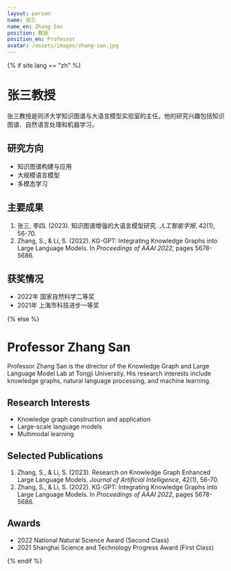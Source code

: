 ```yaml
---
layout: person
name: 张三
name_en: Zhang San
position: 教授
position_en: Professor
avatar: /assets/images/zhang-san.jpg
---
```


{% if site.lang == "zh" %}
# 张三教授

张三教授是同济大学知识图谱与大语言模型实验室的主任。他的研究兴趣包括知识图谱、自然语言处理和机器学习。

## 研究方向
- 知识图谱构建与应用
- 大规模语言模型
- 多模态学习

## 主要成果
1. 张三, 李四. (2023). 知识图谱增强的大语言模型研究. *人工智能学报*, 42(1), 56-70.
2. Zhang, S., & Li, S. (2022). KG-GPT: Integrating Knowledge Graphs into Large Language Models. In *Proceedings of AAAI 2022*, pages 5678-5686.

## 获奖情况
- 2022年 国家自然科学二等奖
- 2021年 上海市科技进步一等奖

{% else %}
# Professor Zhang San

Professor Zhang San is the director of the Knowledge Graph and Large Language Model Lab at Tongji University. His research interests include knowledge graphs, natural language processing, and machine learning.

## Research Interests
- Knowledge graph construction and application
- Large-scale language models
- Multimodal learning

## Selected Publications
1. Zhang, S., & Li, S. (2023). Research on Knowledge Graph Enhanced Large Language Models. *Journal of Artificial Intelligence*, 42(1), 56-70.
2. Zhang, S., & Li, S. (2022). KG-GPT: Integrating Knowledge Graphs into Large Language Models. In *Proceedings of AAAI 2022*, pages 5678-5686.

## Awards
- 2022 National Natural Science Award (Second Class)
- 2021 Shanghai Science and Technology Progress Award (First Class)

{% endif %}
